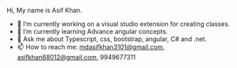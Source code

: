 Hi, My name is Asif Khan.

- 🔭 I’m currently working on a visual studio extension for creating classes.
- 🌱 I’m currently learning Advance angular concepts.
- 💬 Ask me about Typescript, css, bootstrap, angular, C# and .net.
- 📫 How to reach me: mdasifkhan3101@gmail.com, asifkhan88012@gmail.com, 9949677311


